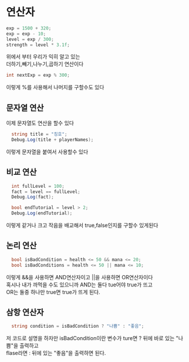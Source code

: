 # 연산자
```C#
exp = 1500 + 320;
exp = exp - 10;
level = exp / 300;
strength = level * 3.1f;
```
위에서 부터 우리가 익히 알고 있는  
더하기,빼기,나누기,곱하기 연산이다
```C#
int nextExp = exp % 300;
```
이렇게 %를 사용해서 나머지를 구할수도 있다  
## 문자열 연산
이제 문자열도 연산을 할수 있다
```C#
  string title = "칭호";
  Debug.Log(title + playerNames);
```
이렇게 문자열을 붙여서 사용할수 있다
## 비교 연산
```C#
  int fullLevel = 100;
  fact = level == fullLevel;
  Debug.Log(fact);

  bool endTutorial = level > 2;
  Debug.Log(endTutorial);
```
이렇게 같거나 크고 작음을 배교해서 true,false인지를 구할수 있게된다  
## 논리 연산
```C#
  bool isBadCondition = health <= 50 && mana <= 20;
  bool isBadConditions = health <= 50 || mana <= 10;
```
이렇게 &&을 사용하면 AND연산자이고 ||을 사용하면 OR연산자이다  
혹시나 내가 까먹을 수도 있으니까 AND는 둘다 tue어야 true가 뜨고  
OR는 둘중 하나만 true면 true가 뜨게 된다.

## 삼항 연산자
```C#
  string condition = isBadCondition ? "나쁨" : "좋음";
```
저 코드로 설명을 하자만 isBadCondition이란 변수가 ture면 ? 뒤에 바로 있는 "나쁨"을 출력하고  
flase라면 : 뒤에 있는 "좋음"을 출력하면 된다.
